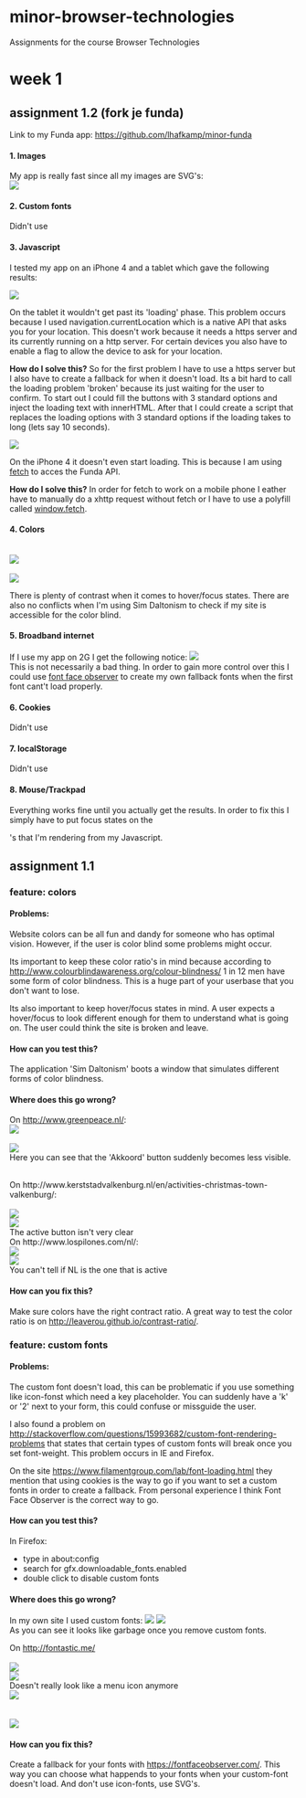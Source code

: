 # minor-browser-technologies
Assignments for the course Browser Technologies

# week 1
## assignment 1.2 (fork je funda)
Link to my Funda app: <a href="https://github.com/lhafkamp/minor-funda">https://github.com/lhafkamp/minor-funda</a>

#### 1. Images
My app is really fast since all my images are SVG's:
<br>
<img src="images/funda/speed.png">
<br>

#### 2. Custom fonts
Didn't use

#### 3. Javascript
I tested my app on an iPhone 4 and a tablet which gave the following results:

<img src="images/funda/0.jpg">

On the tablet it wouldn't get past its 'loading' phase. This problem occurs because I used navigation.currentLocation which is a native API that asks you for your location. This doesn't work because it needs a https server and its currently running on a http server. For certain devices you also have to enable a flag to allow the device to ask for your location.

<b>How do I solve this?</b>
So for the first problem I have to use a https server but I also have to create a fallback for when it doesn't load. Its a bit hard to call the loading problem 'broken' because its just waiting for the user to confirm. To start out I could fill the <buttons>buttons</buttons> with 3 standard options and inject the loading text with innerHTML. After that I could create a script that replaces the loading options with 3 standard options if the loading takes to long (lets say 10 seconds).

<img src="images/funda/IMG_7520.JPG">

On the iPhone 4 it doesn't even start loading. This is because I am using <a href="https://developer.mozilla.org/en-US/docs/Web/API/Fetch_API">fetch</a> to acces the Funda API.

<b>How do I solve this?</b>
In order for fetch to work on a mobile phone I eather have to manually do a xhttp request without fetch or I have to use a polyfill called <a href="https://github.com/github/fetch">window.fetch</a>.


#### 4. Colors
<br>
<img src="images/funda/cb.png">
<br>
<br>
<img src="images/funda/cb2.png">

There is plenty of contrast when it comes to hover/focus states. There are also no conflicts when I'm using Sim Daltonism to check if my site is accessible for the color blind.

#### 5. Broadband internet
If I use my app on 2G I get the following notice:
<img src="images/funda/font.png">
<br>
This is not necessarily a bad thing. In order to gain more control over this I could use <a href="fontfaceobserver.com">font face observer</a> to create my own fallback fonts when the first font cant't load properly.

#### 6. Cookies
Didn't use

#### 7. localStorage
Didn't use

#### 8. Mouse/Trackpad 
Everything works fine until you actually get the results. In order to fix this I simply have to put focus states on the <div>'s that I'm rendering from my Javascript.

## assignment 1.1

### feature: colors
#### Problems:
Website colors can be all fun and dandy for someone who has optimal vision. However, if the user is color blind some problems might occur.

Its important to keep these color ratio's in mind because according to
<a href="http://www.colourblindawareness.org/colour-blindness/">http://www.colourblindawareness.org/colour-blindness/</a> 1 in 12 men have some form of color blindness. This is a huge part of your userbase that you don't want to lose.

Its also important to keep hover/focus states in mind. A user expects a hover/focus to look different enough for them to understand what is going on. The user could think the site is broken and leave.

#### How can you test this?
The application 'Sim Daltonism' boots a window that simulates different forms of color blindness.

#### Where does this go wrong?
On http://www.greenpeace.nl/: 
<br>
<img src="images/gp.png">
<br>
<br>
<img src="images/gpcb.png">
<br>
Here you can see that the 'Akkoord' button suddenly becomes less visible.

<br>
On http://www.kerststadvalkenburg.nl/en/activities-christmas-town-valkenburg/:
<br>
<br>
<img src="images/kerst.png">
<br>
<img src="images/kerstcb.png">
<br>
The active button isn't very clear

<br>
On http://www.lospilones.com/nl/:
<br>
<img src="images/nl.png">
<br>
<img src="images/nlcb.png">
<br>
You can't tell if NL is the one that is active

#### How can you fix this?
Make sure colors have the right contract ratio. A great way to test the color ratio is on <a href="http://leaverou.github.io/contrast-ratio/">http://leaverou.github.io/contrast-ratio/</a>.


### feature: custom fonts
#### Problems:
The custom font doesn't load, this can be problematic if you use something like icon-fonst which need a key placeholder. You can suddenly have a 'k' or '2' next to your form, this could confuse or missguide the user.

I also found a problem on <a href="http://stackoverflow.com/questions/15993682/custom-font-rendering-problems">http://stackoverflow.com/questions/15993682/custom-font-rendering-problems</a> that states that certain types of custom fonts will break once you set font-weight. This problem occurs in IE and Firefox.

On the site <a href="https://www.filamentgroup.com/lab/font-loading.html">https://www.filamentgroup.com/lab/font-loading.html</a> they mention that using cookies is the way to go if you want to set a custom fonts in order to create a fallback. From personal experience I think Font Face Observer is the correct way to go.

#### How can you test this?
In Firefox: 
 - type in about:config
 - search for gfx.downloadable_fonts.enabled
 - double click to disable custom fonts

#### Where does this go wrong?
In my own site I used custom fonts:
<img src="images/luuk.png">
<img src="images/luukgarbage.png">
<br>
As you can see it looks like garbage once you remove custom fonts.

On http://fontastic.me/
<br>
<br>
<img src="images/menu.png">
<br>
<img src="images/menugarbage.png">
<br>
Doesn't really look like a menu icon anymore
<br>
<img src="images/info.png">
<br>
<br>
<br>
<img src="images/infogarbage.png">

#### How can you fix this?
Create a fallback for your fonts with <a href="https://fontfaceobserver.com/">https://fontfaceobserver.com/</a>. This way you can choose what happends to your fonts when your custom-font doesn't load. And don't use icon-fonts, use SVG's.

